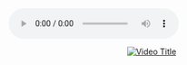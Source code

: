 <audio controls>
  <source src="https://github.com/winwinner2k50/winwinner2k50/raw/refs/heads/main/megadeth-holy-wars.mp4" type="audio/mpeg">
</audio>
<!DOCTYPE html>
<html lang="en">

<body>
    <p align="center">
        <a href="#" id="video-link">
            <img src="https://img.youtube.com/vi/9d4ui9q7eDM/0.jpg" alt="Video Title" />
        </a>
    </p>



</body>
</html>
